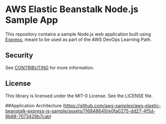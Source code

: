 # AWS Elastic Beanstalk Node.js Sample App

This repository contains a sample Node.js web application built using [Express](https://expressjs.com/), meant to be used as part of the AWS DevOps Learning Path.

## Security

See [CONTRIBUTING](CONTRIBUTING.md#security-issue-notifications) for more information.

## License

This library is licensed under the MIT-0 License. See the LICENSE file.

##Application Architecture
(https://github.com/aws-samples/aws-elastic-beanstalk-express-js-sample/assets/116848649/e0fa0275-dd27-4f5d-8b88-7073429b7cab)
